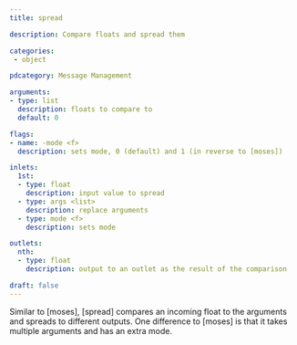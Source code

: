 ```yaml
---
title: spread

description: Compare floats and spread them

categories:
 - object

pdcategory: Message Management 

arguments:
- type: list
  description: floats to compare to
  default: 0

flags:
- name: -mode <f>
  description: sets mode, 0 (default) and 1 (in reverse to [moses])

inlets:
  1st:
  - type: float
    description: input value to spread
  - type: args <list>
    description: replace arguments
  - type: mode <f>
    description: sets mode

outlets:
  nth:
  - type: float
    description: output to an outlet as the result of the comparison

draft: false
---
```


Similar to [moses], [spread] compares an incoming float to the arguments and spreads to different outputs. One difference to [moses] is that it takes multiple arguments and has an extra mode.

